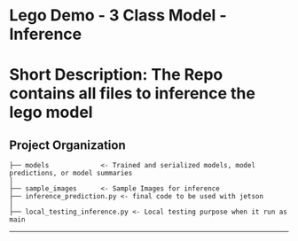 Lego Demo - 3 Class Model - Inference
==============================

Short Description: The Repo contains all files to inference the lego model 
==============================

Project Organization
------------


    ├── models             <- Trained and serialized models, model      predictions, or model summaries
    │
    ├── sample_images      <- Sample Images for inference
    ├── inference_prediction.py <- final code to be used with jetson
    │
    ├── local_testing_inference.py <- Local testing purpose when it run as main
    

--------------------------------------

    